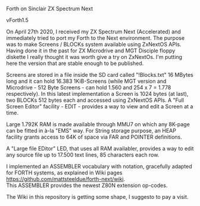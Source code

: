 Forth on Sinclair ZX Spectrum Next

vForth1.5

On April 27th 2020, I received my  ZX Spectrum Next  (Accelerated)  and immediately tried to port my Forth to the Next environment. 
The purpose was to make Screens / BLOCKs system available using ZxNextOS APIs. 
Having done it in the past for ZX Microdrive and MGT Disciple floppy diskette  I really thought it was worth give a try on ZxNextOs.
I'm putting here the version that are stable enough to be published.

Screens are stored in a file inside the SD card called "!Blocks.txt" 16 MBytes long and it can hold 16.383 1KiB-Screens (while MGT version and Microdrive - 512 Byte Screens - can hold 1.560 and 254 x 7 = 1.778 respectively). In this latest implementation a Screen is 1024 bytes (at last), two BLOCKs 512 bytes each and accessed using ZxNextOS APIs. A "Full Screen Editor" facility - EDIT - provides a way to view and edit a Screen at a time.

Large 1.792K RAM is made available through MMU7 on which any 8K-page can be fitted in à-la "EMS" way.
For String storage purpose, an HEAP facility grants access to 64K of space via FAR and POINTER definitions.

A "Large file EDitor" LED, that uses all RAM availabler, provides a way to edit any source file up to 17.500 text lines, 85 characters each row.

I implemented an ASSEMBLER vocabulary with notation, gracefully adapted for FORTH systems, as explained in Wiki pages <https://github.com/mattsteeldue/forth-next/wiki>.  
This ASSEMBLER provides the newest Z80N extension op-codes.

The Wiki in this repository is getting some shape, I suggesto to pay a visit.

